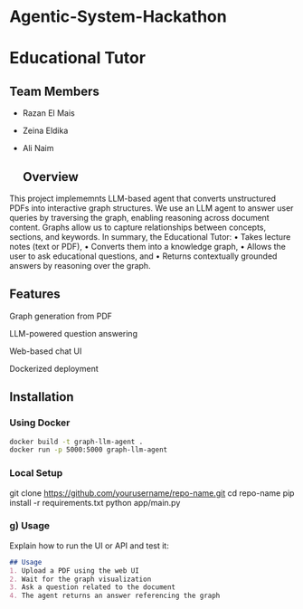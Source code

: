 # Agentic-System-Hackathon
# Educational Tutor

## Team Members
- Razan El Mais
- Zeina Eldika
- Ali Naim


  ## Overview
This project implememnts LLM-based agent that converts unstructured PDFs into interactive graph structures. 
We use an LLM agent to answer user queries by traversing the graph, enabling reasoning across document content.
Graphs allow us to capture relationships between concepts, sections, and keywords.
In summary, the Educational Tutor:
•	Takes lecture notes (text or PDF),
•	Converts them into a knowledge graph,
•	Allows the user to ask educational questions, and
•	Returns contextually grounded answers by reasoning over the graph.

## Features

Graph generation from PDF

LLM-powered question answering

Web-based chat UI

Dockerized deployment


## Installation

### Using Docker
```bash
docker build -t graph-llm-agent .
docker run -p 5000:5000 graph-llm-agent
```

### Local Setup
git clone https://github.com/yourusername/repo-name.git
cd repo-name
pip install -r requirements.txt
python app/main.py



### **g) Usage**
Explain how to run the UI or API and test it:

```markdown
## Usage
1. Upload a PDF using the web UI
2. Wait for the graph visualization
3. Ask a question related to the document
4. The agent returns an answer referencing the graph

